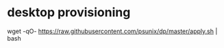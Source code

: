 # desktop provisioning

  wget -qO- https://raw.githubusercontent.com/psunix/dp/master/apply.sh | bash
